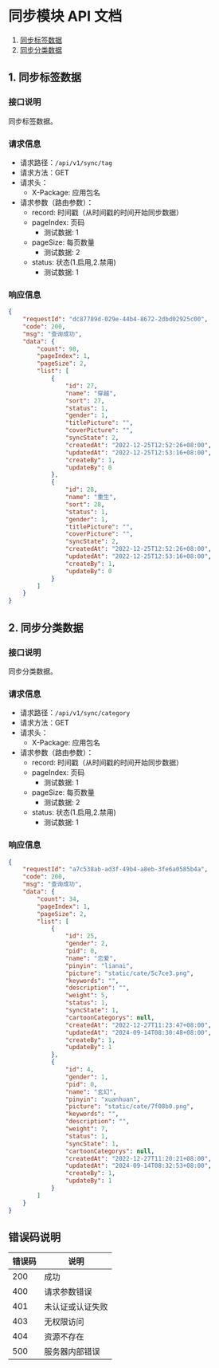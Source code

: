 # 同步模块 API 文档
1. [同步标签数据](#1-同步标签数据)
2. [同步分类数据](#2-同步分类数据)


## 1. 同步标签数据

### 接口说明
同步标签数据。

### 请求信息
- 请求路径：`/api/v1/sync/tag`
- 请求方法：GET
- 请求头：
  - X-Package: 应用包名
- 请求参数（路由参数）：
  - record: 时间戳（从时间戳的时间开始同步数据）
  - pageIndex: 页码
    - 测试数据: 1
  - pageSize: 每页数量
    - 测试数据: 2
  - status: 状态(1.启用,2.禁用)
    - 测试数据: 1

### 响应信息
```json
{
    "requestId": "dc87789d-029e-44b4-8672-2dbd02925c00",
    "code": 200,
    "msg": "查询成功",
    "data": {
        "count": 98,
        "pageIndex": 1,
        "pageSize": 2,
        "list": [
            {
                "id": 27,
                "name": "穿越",
                "sort": 27,
                "status": 1,
                "gender": 1,
                "titlePicture": "",
                "coverPicture": "",
                "syncState": 2,
                "createdAt": "2022-12-25T12:52:26+08:00",
                "updatedAt": "2022-12-25T12:53:16+08:00",
                "createBy": 1,
                "updateBy": 0
            },
            {
                "id": 28,
                "name": "重生",
                "sort": 28,
                "status": 1,
                "gender": 1,
                "titlePicture": "",
                "coverPicture": "",
                "syncState": 2,
                "createdAt": "2022-12-25T12:52:26+08:00",
                "updatedAt": "2022-12-25T12:53:16+08:00",
                "createBy": 1,
                "updateBy": 0
            }
        ]
    }
}
```

## 2. 同步分类数据

### 接口说明
同步分类数据。

### 请求信息
- 请求路径：`/api/v1/sync/category`
- 请求方法：GET
- 请求头：
  - X-Package: 应用包名
- 请求参数（路由参数）：
  - record: 时间戳（从时间戳的时间开始同步数据）
  - pageIndex: 页码
    - 测试数据: 1
  - pageSize: 每页数量
    - 测试数据: 2
  - status: 状态(1.启用,2.禁用)
    - 测试数据: 1

### 响应信息
```json
{
    "requestId": "a7c538ab-ad3f-49b4-a8eb-3fe6a0585b4a",
    "code": 200,
    "msg": "查询成功",
    "data": {
        "count": 34,
        "pageIndex": 1,
        "pageSize": 2,
        "list": [
            {
                "id": 25,
                "gender": 2,
                "pid": 0,
                "name": "恋爱",
                "pinyin": "lianai",
                "picture": "static/cate/5c7ce3.png",
                "keywords": "",
                "description": "",
                "weight": 5,
                "status": 1,
                "syncState": 1,
                "cartoonCategorys": null,
                "createdAt": "2022-12-27T11:23:47+08:00",
                "updatedAt": "2024-09-14T08:30:48+08:00",
                "createBy": 1,
                "updateBy": 1
            },
            {
                "id": 4,
                "gender": 1,
                "pid": 0,
                "name": "玄幻",
                "pinyin": "xuanhuan",
                "picture": "static/cate/7f08b0.png",
                "keywords": "",
                "description": "",
                "weight": 7,
                "status": 1,
                "syncState": 1,
                "cartoonCategorys": null,
                "createdAt": "2022-12-27T11:20:21+08:00",
                "updatedAt": "2024-09-14T08:32:53+08:00",
                "createBy": 1,
                "updateBy": 1
            }
        ]
    }
}
```

## 错误码说明

| 错误码 | 说明 |
|--------|------|
| 200 | 成功 |
| 400 | 请求参数错误 |
| 401 | 未认证或认证失败 |
| 403 | 无权限访问 |
| 404 | 资源不存在 |
| 500 | 服务器内部错误 |
